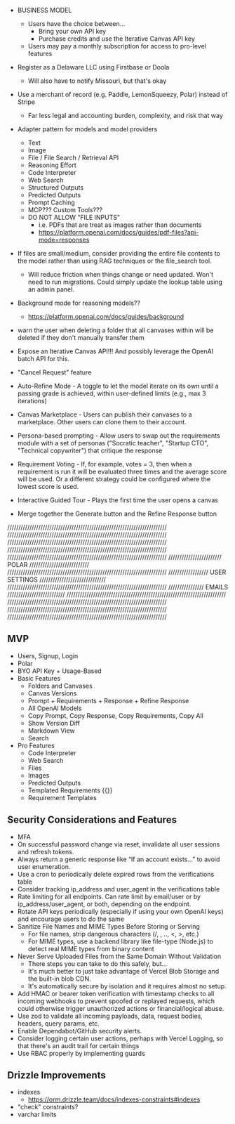 - BUSINESS MODEL
  - Users have the choice between...
    - Bring your own API key
    - Purchase credits and use the Iterative Canvas API key
  - Users may pay a monthly subscription for access to pro-level features

- Register as a Delaware LLC using Firstbase or Doola
  - Will also have to notify Missouri, but that's okay
- Use a merchant of record (e.g. Paddle, LemonSqueezy, Polar) instead of Stripe
  - Far less legal and accounting burden, complexity, and risk that way

- Adapter pattern for models and model providers
  - Text
  - Image
  - File / File Search / Retrieval API
  - Reasoning Effort
  - Code Interpreter
  - Web Search
  - Structured Outputs
  - Predicted Outputs
  - Prompt Caching
  - MCP??? Custom Tools???
  - DO NOT ALLOW "FILE INPUTS"
    - i.e. PDFs that are treat as images rather than documents
    - https://platform.openai.com/docs/guides/pdf-files?api-mode=responses

- If files are small/medium, consider providing the entire file contents to the model rather than using RAG techniques or the file_search tool.
  - Will reduce friction when things change or need updated. Won't need to run migrations. Could simply update the lookup table using an admin panel.
- Background mode for reasoning models??
  - https://platform.openai.com/docs/guides/background
- warn the user when deleting a folder that all canvases within will be deleted if they don't manually transfer them
- Expose an Iterative Canvas API!!! And possibly leverage the OpenAI batch API for this.
- "Cancel Request" feature
- Auto-Refine Mode - A toggle to let the model iterate on its own until a passing grade is achieved, within user-defined limits (e.g., max 3 iterations)
- Canvas Marketplace - Users can publish their canvases to a marketplace. Other users can clone them to their account.
- Persona-based prompting - Allow users to swap out the requirements module with a set of personas ("Socratic teacher", "Startup CTO", "Technical copywriter") that critique the response
- Requirement Voting - If, for example, votes = 3, then when a requirement is run it will be evaluated three times and the average score will be used. Or a different strategy could be configured where the lowest score is used.
- Interactive Guided Tour - Plays the first time the user opens a canvas
- Merge together the Generate button and the Refine Response button

////////////////////////////////////////////////////////////////////////
////////////////////////////////////////////////////////////////////////
////////////////////////////////////////////////////////////////////////
////////////////////////////////////////////////////////////////////////
////////////////////////////////////////////////////////////////////////
//////////////////////// POLAR ///////////////////////////
////////////////////////////////////////////////////////////////////////
////////////////// USER SETTINGS //////////////////////////////
////////////////////////////////////////////////////////////////////////
//////////////// EMAILS //////////////////////////
////////////////////////////////////////////////////////////////////////
////////////////////////////////////////////////////////////////////////
////////////////////////////////////////////////////////////////////////
////////////////////////////////////////////////////////////////////////

## MVP

- Users, Signup, Login
- Polar
- BYO API Key + Usage-Based
- Basic Features
  - Folders and Canvases
  - Canvas Versions
  - Prompt + Requirements + Response + Refine Response
  - All OpenAI Models
  - Copy Prompt, Copy Response, Copy Requirements, Copy All
  - Show Version Diff
  - Markdown View
  - Search
- Pro Features
  - Code Interpreter
  - Web Search
  - Files
  - Images
  - Predicted Outputs
  - Templated Requirements {{}}
  - Requirement Templates

## Security Considerations and Features

- MFA
- On successful password change via reset, invalidate all user sessions and refresh tokens.
- Always return a generic response like “If an account exists…” to avoid user enumeration.
- Use a cron to periodically delete expired rows from the verifications table
- Consider tracking ip_address and user_agent in the verifications table
- Rate limiting for all endpoints. Can rate limit by email/user or by ip_address/user_agent, or both, depending on the endpoint.
- Rotate API keys periodically (especially if using your own OpenAI keys) and encourage users to do the same
- Sanitize File Names and MIME Types Before Storing or Serving
  - For file names, strip dangerous characters (/, \, .., <, >, etc.)
  - For MIME types, use a backend library like file-type (Node.js) to detect real MIME types from binary content
- Never Serve Uploaded Files from the Same Domain Without Validation
  - There steps you can take to do this safely, but...
  - It's much better to just take advantage of Vercel Blob Storage and the built-in blob CDN.
  - It's automatically secure by isolation and it requires almost no setup.
- Add HMAC or bearer token verification with timestamp checks to all incoming webhooks to prevent spoofed or replayed requests, which could otherwise trigger unauthorized actions or financial/logical abuse.
- Use zod to validate all incoming payloads, data, request bodies, headers, query params, etc.
- Enable Dependabot/GitHub security alerts.
- Consider logging certain user actions, perhaps with Vercel Logging, so that there's an audit trail for certain things
- Use RBAC properly by implementing guards

## Drizzle Improvements

- indexes
  - https://orm.drizzle.team/docs/indexes-constraints#indexes
- "check" constraints?
- varchar limits
